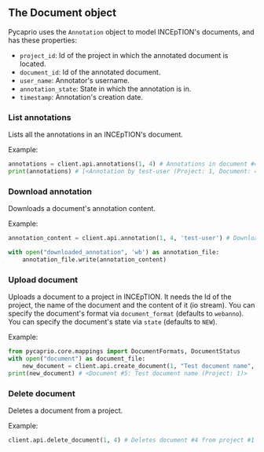 ## The Document object

Pycaprio uses the `Annotation` object to model INCEpTION's documents, and has these properties:

* `project_id`: Id of the project in which the annotated document is located.
* `document_id`: Id of the annotated document.
* `user_name`: Annotator's username.
* `annotation_state`: State in which the annotation is in.
* `timestamp`: Annotation's creation date.


### List annotations
Lists all the annotations in an INCEpTION's document.

Example:
```python
annotations = client.api.annotations(1, 4) # Annotations in document #4 in project #1
print(annotations) # [<Annotation by test-user (Project: 1, Document: 4)>, <Annotation by leonardo-dicaprio (Project: 1, Document: 4)>]
```

### Download annotation
Downloads a document's annotation content.

Example: 

```python
annotation_content = client.api.annotation(1, 4, 'test-user') # Downloads test-user's annotations on document 4 on project 1

with open("downloaded_annotation", 'wb') as annotation_file:
    annotation_file.write(annotation_content)
```

### Upload document
Uploads a document to a project in INCEpTION. It needs the Id of the project, the name of the document and the content of it (io stream).
You can specify the document's format via `document_format` (defaults to `webanno`).
You can specify the document's state via `state` (defaults to `NEW`).
 
Example:

```python
from pycaprio.core.mappings import DocumentFormats, DocumentStatus
with open("document") as document_file:
    new_document = client.api.create_document(1, "Test document name", document_file, document_format=DocumentFormats.WEBANNO, state=DocumentStatus.IN_PROGRESS)
print(new_document) # <Document #5: Test document name (Project: 1)>
```

### Delete document
Deletes a document from a project.

Example:

```python
client.api.delete_document(1, 4) # Deletes document #4 from project #1
```
